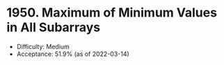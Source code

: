 # 1950. Maximum of Minimum Values in All Subarrays
- Difficulty: Medium
- Acceptance: 51.9% (as of 2022-03-14)
